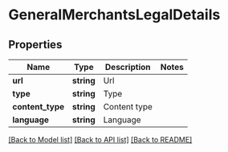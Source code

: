 # GeneralMerchantsLegalDetails

## Properties
Name | Type | Description | Notes
------------ | ------------- | ------------- | -------------
**url** | **string** | Url | 
**type** | **string** | Type | 
**content_type** | **string** | Content type | 
**language** | **string** | Language | 

[[Back to Model list]](../README.md#documentation-for-models) [[Back to API list]](../README.md#documentation-for-api-endpoints) [[Back to README]](../README.md)


